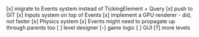 [x] migrate to Events system instead of TickingElement + Query
[x] push to GIT
[x] Inputs system on top of Events
[x] implement a GPU renderer - did, not faster
[x] Physics system
[x] Events might need to propagate up through parents too
[ ] level designer
[-] game logic
[ ] GUI
[?] more levels

